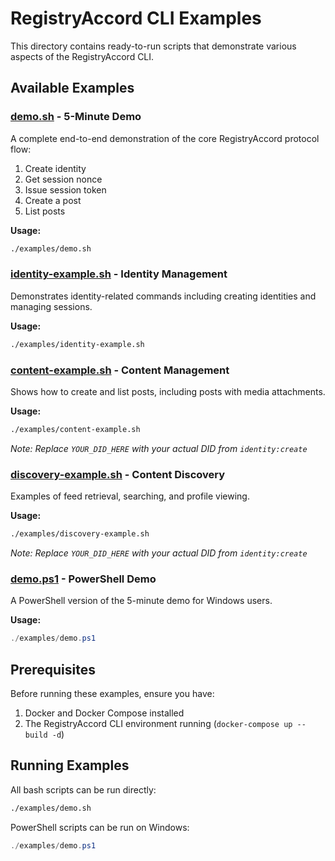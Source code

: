 # RegistryAccord CLI Examples

This directory contains ready-to-run scripts that demonstrate various aspects of the RegistryAccord CLI.

## Available Examples

### [demo.sh](demo.sh) - 5-Minute Demo
A complete end-to-end demonstration of the core RegistryAccord protocol flow:
1. Create identity
2. Get session nonce
3. Issue session token
4. Create a post
5. List posts

**Usage:**
```bash
./examples/demo.sh
```

### [identity-example.sh](identity-example.sh) - Identity Management
Demonstrates identity-related commands including creating identities and managing sessions.

**Usage:**
```bash
./examples/identity-example.sh
```

### [content-example.sh](content-example.sh) - Content Management
Shows how to create and list posts, including posts with media attachments.

**Usage:**
```bash
./examples/content-example.sh
```
*Note: Replace `YOUR_DID_HERE` with your actual DID from `identity:create`*

### [discovery-example.sh](discovery-example.sh) - Content Discovery
Examples of feed retrieval, searching, and profile viewing.

**Usage:**
```bash
./examples/discovery-example.sh
```
*Note: Replace `YOUR_DID_HERE` with your actual DID from `identity:create`*

### [demo.ps1](demo.ps1) - PowerShell Demo
A PowerShell version of the 5-minute demo for Windows users.

**Usage:**
```powershell
./examples/demo.ps1
```

## Prerequisites

Before running these examples, ensure you have:
1. Docker and Docker Compose installed
2. The RegistryAccord CLI environment running (`docker-compose up --build -d`)

## Running Examples

All bash scripts can be run directly:

```bash
./examples/demo.sh
```

PowerShell scripts can be run on Windows:

```powershell
./examples/demo.ps1
```
